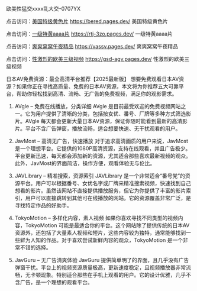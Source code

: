 欧美性猛交xxxx乱大交-0707YX

点击访问：<a href="https://bered.pages.dev/">美国特级黄色片</a>	https://bered.pages.dev/		美国特级黄色片					

点击访问：<a href="https://rtj-3zo.pages.dev/">一级特黄aaaa片</a>	https://rtj-3zo.pages.dev/		一级特黄aaaa片			

点击访问：<a href="https://vassv.pages.dev/">爽爽窝窝午夜精品</a>	https://vassv.pages.dev/		爽爽窝窝午夜精品	

点击访问：<a href="https://gsd-agv.pages.dev/">性激烈的欧美三级视频</a>	https://gsd-agv.pages.dev/		性激烈的欧美三级视频					

日本AV免费资源：最全高清平台推荐【2025最新版】
想要免费观看日本AV资源？如果你正在寻找高质量、免费的日本AV资源，本文将为你推荐五大可靠平台，帮助你轻松找到高清、流畅、无广告的免费视频，满足你的观影需求。

1. AVgle – 免费在线播放，分类详细
AVgle 是目前最受欢迎的免费视频网站之一。它为用户提供了清晰的分类，包括按女优、番号、厂牌等多种方式筛选影片。AVgle 每天都会更新大量日本AV资源，保证你随时能看到最新的高清影片。平台不含广告弹窗，播放流畅，适合想要快速、无干扰观看的用户。

2. JavMost – 高清无广告，快速播放
对于追求高清画质的用户来说，JavMost 是一个理想平台。它提供的1080P高清资源，支持在线观看，并且广告极少。平台更新迅速，每天都会添加新的资源，尤其适合那些喜欢最新视频的观众。此外，JavMost的界面简洁，操作方便，观看体验无与伦比。

3. JAVLibrary – 精准搜索，资源索引
JAVLibrary 是一个非常适合“番号党”的资源平台。用户可以根据番号、女优名字或厂牌来精准搜索视频，快速找到自己想看的影片。虽然该网站不直接提供播放服务，但它为你提供了丰富的影片索引，用户可以直接跳转到其他可在线播放的网站。它的资源覆盖非常广泛，是寻找特定作品的好助手。

4. TokyoMotion – 多样化内容，素人视频
如果你喜欢寻找不同类型的视频内容，TokyoMotion 可能是最适合你的平台。这个网站除了提供传统的日本AV资源外，还包括了大量素人视频和短片，这些内容较为独特，通常能够找到一些鲜为人知的作品。对于喜欢尝试新鲜内容的观众，TokyoMotion 是一个非常不错的选择。

5. JavGuru – 无广告清爽体验
JavGuru 提供简单明了的界面，且几乎没有广告弹窗干扰。平台上的视频资源质量极高，更新速度稳定，且视频播放器非常流畅，无卡顿现象。特别适合那些在手机上观看的用户。它的设计优雅，几乎不含广告，是一个理想的观看平台。

<span style="display:none;">[Canonical link]( https://github.com/moimoi20250707/moimoi4 ）</span>
